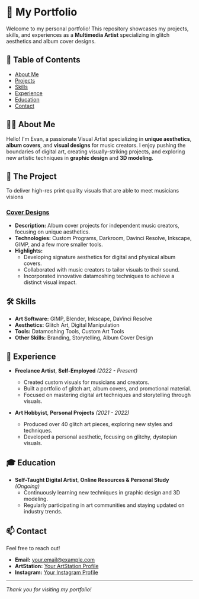 # 📁 My Portfolio

Welcome to my personal portfolio! This repository showcases my projects, skills, and experiences as a **Multimedia Artist** specializing in glitch aesthetics and album cover designs.

## 🌟 Table of Contents

- [About Me](#about-me)
- [Projects](#projects)
- [Skills](#skills)
- [Experience](#experience)
- [Education](#education)
- [Contact](#contact)

## 👨‍🎨 About Me

Hello! I'm Evan, a passionate Visual Artist specializing in **unique aesthetics**, **album covers**, and **visual designs** for music creators. I enjoy pushing the boundaries of digital art, creating visually-striking projects, and exploring new artistic techniques in  **graphic design** and **3D modeling**. 

## 🚀 The Project

To deliver high-res print quality visuals that are able to meet musicians visions 

### [Cover Designs](#)

- **Description:** Album cover projects for independent music creators, focusing on unique aesthetics.
- **Technologies:** Custom Programs, Darkroom, Davinci Resolve, Inkscape, GIMP, and a few more smaller tools. 
- **Highlights:**
  - Developing signature aesthetics for digital and physical album covers.
  - Collaborated with music creators to tailor visuals to their sound.
  - Incorporated innovative datamoshing techniques to achieve a distinct visual impact.

## 🛠 Skills

- **Art Software:** GIMP, Blender, Inkscape, DaVinci Resolve
- **Aesthetics:** Glitch Art, Digital Manipulation
- **Tools:** Datamoshing Tools, Custom Art Tools
- **Other Skills:** Branding, Storytelling, Album Cover Design

## 💼 Experience

- **Freelance Artist**, **Self-Employed** *(2022 - Present)*
  - Created custom visuals for musicians and creators.
  - Built a portfolio of glitch art, album covers, and promotional material.
  - Focused on mastering digital art techniques and storytelling through visuals.

- **Art Hobbyist**, **Personal Projects** *(2021 - 2022)*
  - Produced over 40 glitch art pieces, exploring new styles and techniques.
  - Developed a personal aesthetic, focusing on glitchy, dystopian visuals.

## 🎓 Education

- **Self-Taught Digital Artist**, **Online Resources & Personal Study** *(Ongoing)*
  - Continuously learning new techniques in graphic design and 3D modeling.
  - Regularly participating in art communities and staying updated on industry trends.

## 📫 Contact

Feel free to reach out!

- **Email:** [your.email@example.com](mailto:your.email@example.com)
- **ArtStation:** [Your ArtStation Profile](https://www.artstation.com/yourprofile)
- **Instagram:** [Your Instagram Profile](https://www.instagram.com/yourprofile)

---

*Thank you for visiting my portfolio!*
